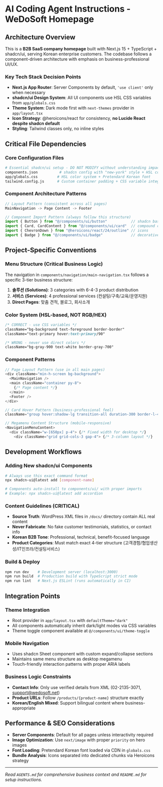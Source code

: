 # AI Coding Agent Instructions - WeDoSoft Homepage

## Architecture Overview

This is a **B2B SaaS company homepage** built with Next.js 15 + TypeScript + shadcn/ui, serving Korean enterprise customers. The codebase follows a component-driven architecture with emphasis on business-professional UI/UX.

### Key Tech Stack Decision Points
- **Next.js App Router**: Server Components by default, `'use client'` only when necessary
- **shadcn/ui Design System**: All UI components use HSL CSS variables from `app/globals.css`
- **Theme System**: Dark mode first with `next-themes` provider in `app/layout.tsx`
- **Icon Strategy**: @heroicons/react for consistency, **no Lucide React despite shadcn default**
- **Styling**: Tailwind classes only, no inline styles

## Critical File Dependencies

### Core Configuration Files
```bash
# Essential shadcn/ui setup - DO NOT MODIFY without understanding impact
components.json          # shadcn config with "new-york" style + HSL colors
app/globals.css         # HSL color system + Pretendard Korean font
tailwind.config.js      # Custom container padding + CSS variable integration
```

### Component Architecture Patterns
```typescript
// Layout Pattern (consistent across all pages)
MainNavigation -> Page Content -> Footer

// Component Import Pattern (always follow this structure)
import { Button } from "@/components/ui/button"           // shadcn base
import { Card, CardContent } from "@/components/ui/card"  // compound components
import { ChevronDown } from "@heroicons/react/24/outline" // icons
import { Badge } from "@/components/ui/badge"             // decorative
```

## Project-Specific Conventions

### Menu Structure (Critical Business Logic)
The navigation in `components/navigation/main-navigation.tsx` follows a specific 3-tier business structure:
1. **솔루션 (Solutions)**: 3 categories with 6-4-3 product distribution
2. **서비스 (Services)**: 4 professional services (컨설팅/구축/교육/운영지원)
3. **Direct Pages**: 맞춤 견적, 블로그, 회사소개

### Color System (HSL-based, NOT RGB/HEX)
```css
/* CORRECT - use CSS variables */
className="bg-background text-foreground border-border"
className="text-primary hover:text-primary/90"

/* WRONG - never use direct colors */
className="bg-gray-900 text-white border-gray-700"
```

### Component Patterns
```typescript
// Page Layout Pattern (use in all main pages)
<div className="min-h-screen bg-background">
  <MainNavigation />
  <main className="container py-8">
    {/* Page content */}
  </main>
  <Footer />
</div>

// Card Hover Pattern (business-professional feel)
className="group hover:shadow-lg transition-all duration-300 border-l-4 border-l-primary"

// Megamenu Content Structure (mobile-responsive)
<NavigationMenuContent>
  <div className="w-[650px] p-4"> {/* Fixed width for desktop */}
    <div className="grid grid-cols-3 gap-4"> {/* 3-column layout */}
```

## Development Workflows

### Adding New shadcn/ui Components
```bash
# Always use this exact command format
npx shadcn-ui@latest add [component-name]

# Components auto-install to components/ui/ with proper imports
# Example: npx shadcn-ui@latest add accordion
```

### Content Guidelines (CRITICAL)
- **Source Truth**: WordPress XML files in `/docs/` directory contain ALL real content
- **Never Fabricate**: No fake customer testimonials, statistics, or contact info
- **Korean B2B Tone**: Professional, technical, benefit-focused language
- **Product Categories**: Must match exact 4-tier structure (고객경험/협업생산성/IT인프라/컨설팅서비스)

### Build & Deploy
```bash
npm run dev    # Development server (localhost:3000)
npm run build  # Production build with TypeScript strict mode
npm run lint   # Next.js ESLint (runs automatically in CI)
```

## Integration Points

### Theme Integration
- Root provider in `app/layout.tsx` with `defaultTheme="dark"`
- All components automatically inherit dark/light modes via CSS variables
- Theme toggle component available at `@/components/ui/theme-toggle`

### Mobile Navigation
- Uses shadcn Sheet component with custom expand/collapse sections
- Maintains same menu structure as desktop megamenu
- Touch-friendly interaction patterns with proper ARIA labels

### Business Logic Constraints
- **Contact Info**: Only use verified details from XML (02-2135-3071, support@wedosoft.net)
- **Product URLs**: Follow `/products/{product-name}` structure exactly
- **Korean/English Mixed**: Support bilingual content where business-appropriate

## Performance & SEO Considerations

- **Server Components**: Default for all pages unless interactivity required
- **Image Optimization**: Use `next/image` with proper `priority` on hero images
- **Font Loading**: Pretendard Korean font loaded via CDN in `globals.css`
- **Bundle Analysis**: Icons separated into dedicated chunks via Heroicons strategy

---

*Read `AGENTS.md` for comprehensive business context and `README.md` for setup instructions.*